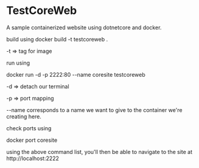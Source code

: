 # TestCoreWeb
A sample containerized website using dotnetcore and docker.

build using
docker build -t testcoreweb .

-t => tag for image

run using 

docker run -d -p 2222:80 --name coresite testcoreweb

-d => detach our terminal

-p => port mapping 

--name corresponds to a name we want to give to the container we're creating here.

check ports using 

docker port coresite

using the above command list, you'll then be able to navigate to the site at http://localhost:2222
